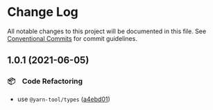 # Change Log

All notable changes to this project will be documented in this file.
See [Conventional Commits](https://conventionalcommits.org) for commit guidelines.

## 1.0.1 (2021-06-05)


### 📦　Code Refactoring

* use `@yarn-tool/types` ([a4ebd01](https://github.com/bluelovers/ws-yarn-workspaces/commit/a4ebd0112fe7097c9fa8055c0d367bf127327933))
